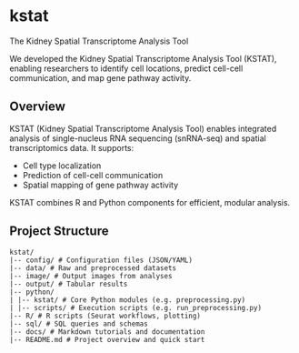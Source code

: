 # kstat
The Kidney Spatial Transcriptome Analysis Tool

We developed the Kidney Spatial Transcriptome Analysis Tool (KSTAT), enabling researchers to identify cell locations, predict cell-cell communication, and map gene pathway activity.

## Overview

KSTAT (Kidney Spatial Transcriptome Analysis Tool) enables integrated analysis of single-nucleus RNA sequencing (snRNA-seq) and spatial transcriptomics data. It supports:

- Cell type localization
- Prediction of cell-cell communication
- Spatial mapping of gene pathway activity

KSTAT combines R and Python components for efficient, modular analysis.

## Project Structure
```text
kstat/
|-- config/ # Configuration files (JSON/YAML)
|-- data/ # Raw and preprocessed datasets
|-- image/ # Output images from analyses
|-- output/ # Tabular results
|-- python/
| |-- kstat/ # Core Python modules (e.g. preprocessing.py)
| |-- scripts/ # Execution scripts (e.g. run_preprocessing.py)
|-- R/ # R scripts (Seurat workflows, plotting)
|-- sql/ # SQL queries and schemas 
|-- docs/ # Markdown tutorials and documentation
|-- README.md # Project overview and quick start
